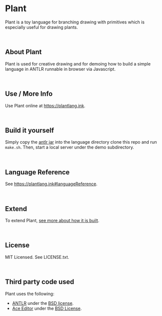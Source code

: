 # Plant
Plant is a toy language for branching drawing with primitives which is especially useful for drawing plants.

<br>

## About Plant
Plant is used for creative drawing and for demoing how to build a simple language in ANTLR runnable in browser via Javascript.

<br>

## Use / More Info
Use Plant online at <a href="https://plantlang.ink">https://plantlang.ink</a>.

<br>

## Build it yourself
Simply copy the [antlr jar](https://www.antlr.org/download/antlr-4.9.3-complete.jar) into the language directory clone this repo and run `make.sh`. Then, start a local server under the demo subdirectory.

<br>

## Language Reference
See <a href="https://plantlang.ink#languageReference">https://plantlang.ink#languageReference</a>.

<br>

## Extend
To extend Plant, [see more about how it is built](https://plantlang.ink/about#how).

<br>

## License
MIT Licensed. See LICENSE.txt.

<br>

## Third party code used
Plant uses the following:

 - [ANTLR](https://www.antlr.org/index.html) under the [BSD license](https://www.antlr.org/license.html).
 - [Ace Editor](https://ace.c9.io/) under the [BSD License](https://github.com/ajaxorg/ace/blob/master/LICENSE).
